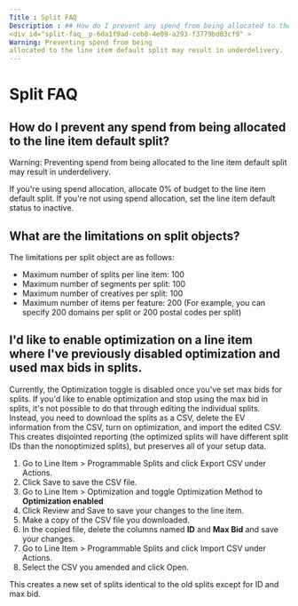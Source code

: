 ```yaml
---
Title : Split FAQ
Description : ## How do I prevent any spend from being allocated to the line item default split?
<div id="split-faq__p-6da1f9ad-ceb8-4e09-a293-f3779bd03cf9" >
Warning: Preventing spend from being
allocated to the line item default split may result in underdelivery.
---
```



# Split FAQ





## How do I prevent any spend from being allocated to the line item default split?

<div id="split-faq__p-6da1f9ad-ceb8-4e09-a293-f3779bd03cf9" >



Warning: Preventing spend from being
allocated to the line item default split may result in underdelivery.





If you're using spend allocation, allocate 0% of budget to the line item
default split. If you're not using spend allocation, set the line item
default status to inactive.





## What are the limitations on split objects?

The limitations per split object are as follows:

<div id="split-faq__p-4c0a1754-9697-4d82-bb16-335014108424" >

- Maximum number of splits per line item: 100
- Maximum number of segments per split: 100
- Maximum number of creatives per split: 100
- Maximum number of items per feature: 200 (For example, you can specify
  200 domains per split or 200 postal codes per split)







## I'd like to enable optimization on a line item where I've previously disabled optimization and used max bids in splits.

Currently, the Optimization toggle
is disabled once you've set max bids for splits. If you'd like to enable
optimization and stop using the max bid in splits, it's not possible to
do that through editing the individual splits. Instead, you need to
download the splits as a CSV, delete the EV information from the CSV,
turn on optimization, and import the edited CSV. This creates disjointed
reporting (the optimized splits will have different split IDs than the
nonoptimized splits), but preserves all of your setup data.

<div id="split-faq__p-c961f330-d004-4f2f-a3c9-0b1c4098a6c1" >

1.  Go to Line
    Item \> Programmable
    Splits and click Export
    CSV under Actions.
2.  Click Save to save the CSV file.
3.  Go to Line
    Item \> Optimization
    and toggle Optimization Method to
    **Optimization enabled**
4.  Click Review and Save to save your
    changes to the line item.
5.  Make a copy of the CSV file you downloaded.
6.  In the copied file, delete the columns named **ID** and **Max Bid**
    and save your changes.
7.  Go to Line
    Item \> Programmable
    Splits and click Import
    CSV under Actions.
8.  Select the CSV you amended and click
    Open.



This creates a new set of splits identical to the old splits except for
ID and max bid.






